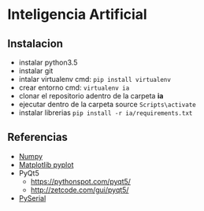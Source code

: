 # Inteligencia Artificial
## Instalacion
* instalar python3.5
* instalar git
* intalar virtualenv cmd: `pip install virtualenv`
* crear entorno cmd: `virtualenv ia`
* clonar el repositorio adentro de la carpeta __ia__
* ejecutar dentro de la carpeta source `Scripts\activate`
* instalar librerias `pip install -r ia/requirements.txt`

## Referencias
* [Numpy](https://virtualenv.pypa.io/en/stable/userguide/)
* [Matplotlib pyplot](https://matplotlib.org/tutorials/introductory/pyplot.html)
* PyQt5
    * https://pythonspot.com/pyqt5/
    * http://zetcode.com/gui/pyqt5/
* [PySerial](https://pythonhosted.org/pyserial/shortintro.html)